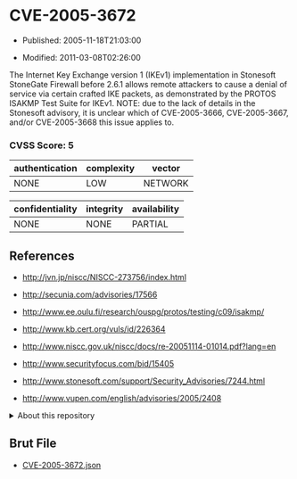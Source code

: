 # CVE-2005-3672

- Published: 2005-11-18T21:03:00

- Modified: 2011-03-08T02:26:00

The Internet Key Exchange version 1 (IKEv1) implementation in Stonesoft StoneGate Firewall before 2.6.1 allows remote attackers to cause a denial of service via certain crafted IKE packets, as demonstrated by the PROTOS ISAKMP Test Suite for IKEv1.  NOTE: due to the lack of details in the Stonesoft advisory, it is unclear which of CVE-2005-3666, CVE-2005-3667, and/or CVE-2005-3668 this issue applies to.

### CVSS Score: **5**

| authentication | complexity | vector |
| --- | --- | --- |
| NONE | LOW | NETWORK |

| confidentiality | integrity | availability |
| --- | --- | --- |
| NONE | NONE | PARTIAL |

## References

* http://jvn.jp/niscc/NISCC-273756/index.html

* http://secunia.com/advisories/17566

* http://www.ee.oulu.fi/research/ouspg/protos/testing/c09/isakmp/

* http://www.kb.cert.org/vuls/id/226364

* http://www.niscc.gov.uk/niscc/docs/re-20051114-01014.pdf?lang=en

* http://www.securityfocus.com/bid/15405

* http://www.stonesoft.com/support/Security_Advisories/7244.html

* http://www.vupen.com/english/advisories/2005/2408

<details>
<summary>About this repository</summary> 

  This repository is part of the project [Live Hack CVE](https://github.com/Live-Hack-CVE). Main website can be found [www.live-hack.org](https://www.live-hack.org) 
  
  Made by [Sn0wAlice](https://github.com/Sn0wAlice) for the people that care about security and need to have a feed of the latest CVEs. Hope you enjoy it, don't forget to star the repo and follow me on [Twitter](https://twitter.com/Sn0wAlice) and [Github](https://github.com/Sn0wAlice). And that is my [personnal website](https://www.alice-snow.me/)

  - [Home Page](https://github.com/Live-Hack-CVE)
  - [Framework](https://github.com/Live-Hack-CVE/cve-framework)
  - [CVE database](https://github.com/Live-Hack-CVE/full_database)
  - [Changelog](https://github.com/Live-Hack-CVE/Changelog)
</details>

## Brut File

* [CVE-2005-3672.json](https://raw.githubusercontent.com/Live-Hack-CVE/full_database/main/cves/2005/CVE-2005-3672.json)

